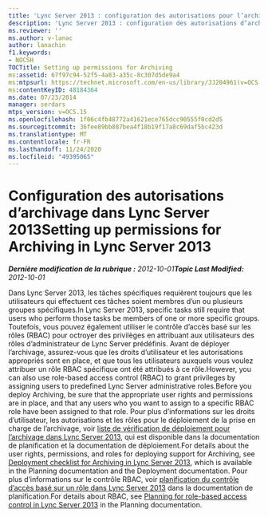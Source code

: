 ```yaml
---
title: 'Lync Server 2013 : configuration des autorisations pour l’archivage'
description: 'Lync Server 2013 : configuration des autorisations d’archivage.'
ms.reviewer: ''
ms.author: v-lanac
author: lanachin
f1.keywords:
- NOCSH
TOCTitle: Setting up permissions for Archiving
ms:assetid: 67f97c94-52f5-4a83-a35c-8c307d5de9a4
ms:mtpsurl: https://technet.microsoft.com/en-us/library/JJ204961(v=OCS.15)
ms:contentKeyID: 48184364
ms.date: 07/23/2014
manager: serdars
mtps_version: v=OCS.15
ms.openlocfilehash: 1f06c4fb48772a41621ece765dcc90555f0cd2d5
ms.sourcegitcommit: 36fee89bb887bea4f18b19f17a8c69daf5bc423d
ms.translationtype: MT
ms.contentlocale: fr-FR
ms.lasthandoff: 11/24/2020
ms.locfileid: "49395065"
---
```

# <a name="setting-up-permissions-for-archiving-in-lync-server-2013"></a><span data-ttu-id="3c80e-103">Configuration des autorisations d’archivage dans Lync Server 2013</span><span class="sxs-lookup"><span data-stu-id="3c80e-103">Setting up permissions for Archiving in Lync Server 2013</span></span>

<div data-xmlns="http://www.w3.org/1999/xhtml">

<div class="topic" data-xmlns="http://www.w3.org/1999/xhtml" data-msxsl="urn:schemas-microsoft-com:xslt" data-cs="https://msdn.microsoft.com/">

<div data-asp="https://msdn2.microsoft.com/asp">



</div>

<div id="mainSection">

<div id="mainBody"><span data-ttu-id="3c80e-104">

<span> </span></span><span class="sxs-lookup"><span data-stu-id="3c80e-104">

<span> </span></span></span>

<span data-ttu-id="3c80e-105">_**Dernière modification de la rubrique :** 2012-10-01_</span><span class="sxs-lookup"><span data-stu-id="3c80e-105">_**Topic Last Modified:** 2012-10-01_</span></span>

<span data-ttu-id="3c80e-106">Dans Lync Server 2013, les tâches spécifiques requièrent toujours que les utilisateurs qui effectuent ces tâches soient membres d’un ou plusieurs groupes spécifiques.</span><span class="sxs-lookup"><span data-stu-id="3c80e-106">In Lync Server 2013, specific tasks still require that users who perform those tasks be members of one or more specific groups.</span></span> <span data-ttu-id="3c80e-107">Toutefois, vous pouvez également utiliser le contrôle d’accès basé sur les rôles (RBAC) pour octroyer des privilèges en attribuant aux utilisateurs des rôles d’administrateur de Lync Server prédéfinis. Avant de déployer l’archivage, assurez-vous que les droits d’utilisateur et les autorisations appropriés sont en place, et que tous les utilisateurs auxquels vous voulez attribuer un rôle RBAC spécifique ont été attribués à ce rôle.</span><span class="sxs-lookup"><span data-stu-id="3c80e-107">However, you can also use role-based access control (RBAC) to grant privileges by assigning users to predefined Lync Server administrative roles.Before you deploy Archiving, be sure that the appropriate user rights and permissions are in place, and that any users who you want to assign to a specific RBAC role have been assigned to that role.</span></span> <span data-ttu-id="3c80e-108">Pour plus d’informations sur les droits d’utilisateur, les autorisations et les rôles pour le déploiement de la prise en charge de l’archivage, voir [liste de vérification de déploiement pour l’archivage dans Lync Server 2013](lync-server-2013-deployment-checklist-for-archiving.md), qui est disponible dans la documentation de planification et la documentation de déploiement.</span><span class="sxs-lookup"><span data-stu-id="3c80e-108">For details about the user rights, permissions, and roles for deploying support for Archiving, see [Deployment checklist for Archiving in Lync Server 2013](lync-server-2013-deployment-checklist-for-archiving.md), which is available in the Planning documentation and the Deployment documentation.</span></span> <span data-ttu-id="3c80e-109">Pour plus d’informations sur le contrôle RBAC, voir [planification du contrôle d’accès basé sur un rôle dans Lync Server 2013](lync-server-2013-planning-for-role-based-access-control.md) dans la documentation de planification.</span><span class="sxs-lookup"><span data-stu-id="3c80e-109">For details about RBAC, see [Planning for role-based access control in Lync Server 2013](lync-server-2013-planning-for-role-based-access-control.md) in the Planning documentation.</span></span>

<span data-ttu-id="3c80e-110"></div>

<span> </span>

</div>

</div>

</span><span class="sxs-lookup"><span data-stu-id="3c80e-110"></div>

<span> </span>

</div>

</div>

</span></span></div>

